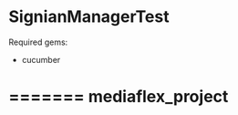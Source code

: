 SignianManagerTest
==================

Required gems:
- cucumber


=======
mediaflex_project
=================

